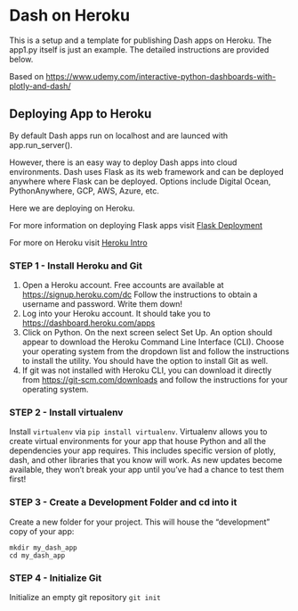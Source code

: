 # Dash on Heroku

This is a setup and a template for publishing Dash apps on Heroku. 
The app1.py itself is just an example. 
The detailed instructions are provided below. 

Based on https://www.udemy.com/interactive-python-dashboards-with-plotly-and-dash/

## Deploying App to Heroku

By default Dash apps run on localhost and are launced with app.run_server().

However, there is an easy way to deploy Dash apps into cloud environments. 
Dash uses Flask as its web framework and can be deployed anywhere where Flask can be deployed. Options include Digital Ocean, PythonAnywhere, GCP, AWS, Azure, etc.

Here we are deploying on Heroku.

For more information on deploying Flask apps visit [Flask Deployment](http://flask.pocoo.org/docs/0.12/deploying/) 

For more on Heroku visit [Heroku Intro](https://devcenter.heroku.com/articles/getting-started-with-python#introduction) 

### STEP 1 - Install Heroku and Git

1. Open a Heroku account. Free accounts are available at https://signup.heroku.com/dc 
Follow the instructions to obtain a username and password. Write them down!
2. Log into your Heroku account. It should take you to https://dashboard.heroku.com/apps
3. Click on Python. On the next screen select Set Up. An option should appear to download the Heroku Command Line Interface (CLI). Choose your operating system from the dropdown list and follow the instructions to install the utility. You should have the option to install Git as well.
4. If git was not installed with Heroku CLI, you can download it directly from https://git-scm.com/downloads and follow the instructions for your operating system.

### STEP 2 - Install virtualenv

Install `virtualenv` via `pip install virtualenv`. Virtualenv allows you to create virtual environments for your app that house Python and all the dependencies your app requires. This includes specific version of plotly, dash, and other libraries that you know will work. As new updates become available, they won’t break your app until you’ve had a chance to test them first!

### STEP 3 - Create a Development Folder and cd into it
Create a new folder for your project. This will house the “development” copy of your app:
```
mkdir my_dash_app
cd my_dash_app
```

### STEP 4 - Initialize Git
Initialize an empty git repository `git init`



